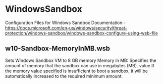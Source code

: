# WindowsSandbox
Configuration Files for Windows Sandbox
Documentation - https://docs.microsoft.com/en-us/windows/security/threat-protection/windows-sandbox/windows-sandbox-configure-using-wsb-file

## w10-Sandbox-MemoryInMB.wsb
Sets Windows Sandbox VM to 8 GB memory
Memory in MB: Specifies the amount of memory that the sandbox can use in megabytes (MB).
<MemoryInMB>value</MemoryInMB>
If the memory value specified is insufficient to boot a sandbox, it will be automatically increased to the required minimum amount.
